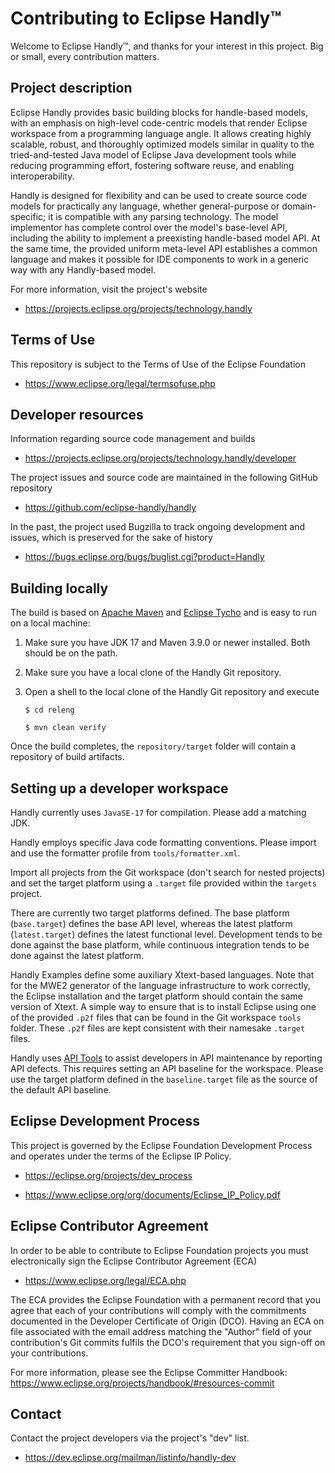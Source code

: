 Contributing to Eclipse Handly™
==============================

Welcome to Eclipse Handly™, and thanks for your interest in this project.
Big or small, every contribution matters.

Project description
-------------------

Eclipse Handly provides basic building blocks for handle-based models,
with an emphasis on high-level code-centric models that render Eclipse
workspace from a programming language angle. It allows creating
highly scalable, robust, and thoroughly optimized models similar in quality
to the tried-and-tested Java model of Eclipse Java development tools
while reducing programming effort, fostering software reuse, and
enabling interoperability.

Handly is designed for flexibility and can be used to create source code models
for practically any language, whether general-purpose or domain-specific;
it is compatible with any parsing technology. The model implementor has
complete control over the model's base-level API, including the ability to
implement a preexisting handle-based model API. At the same time, the provided
uniform meta-level API establishes a common language and makes it possible
for IDE components to work in a generic way with any Handly-based model.

For more information, visit the project's website

- <https://projects.eclipse.org/projects/technology.handly>

Terms of Use
------------

This repository is subject to the Terms of Use of the Eclipse Foundation

- <https://www.eclipse.org/legal/termsofuse.php>

Developer resources
-------------------

Information regarding source code management and builds

- <https://projects.eclipse.org/projects/technology.handly/developer>

The project issues and source code are maintained in the following
GitHub repository

- <https://github.com/eclipse-handly/handly>

In the past, the project used Bugzilla to track ongoing development and
issues, which is preserved for the sake of history

- <https://bugs.eclipse.org/bugs/buglist.cgi?product=Handly>

Building locally
----------------

The build is based on [Apache Maven](https://maven.apache.org/) and
[Eclipse Tycho](https://www.eclipse.org/tycho/) and is easy to run
on a local machine:

 1. Make sure you have JDK 17 and Maven 3.9.0 or newer installed.
 Both should be on the path.

 2. Make sure you have a local clone of the Handly Git repository.

 3. Open a shell to the local clone of the Handly Git repository and execute

    `$ cd releng`

    `$ mvn clean verify`

Once the build completes, the `repository/target` folder will contain
a repository of build artifacts.

Setting up a developer workspace
--------------------------------

Handly currently uses `JavaSE-17` for compilation. Please add a matching JDK.

Handly employs specific Java code formatting conventions. Please import and use
the formatter profile from `tools/formatter.xml`.

Import all projects from the Git workspace (don't search for nested projects)
and set the target platform using a `.target` file provided within the
`targets` project.

There are currently two target platforms defined. The base platform
(`base.target`) defines the base API level, whereas the latest platform
(`latest.target`) defines the latest functional level. Development tends
to be done against the base platform, while continuous integration tends
to be done against the latest platform.

Handly Examples define some auxiliary Xtext-based languages. Note that for
the MWE2 generator of the language infrastructure to work correctly, the Eclipse
installation and the target platform should contain the same version of Xtext.
A simple way to ensure that is to install Eclipse using one of the provided
`.p2f` files that can be found in the Git workspace `tools` folder. These
`.p2f` files are kept consistent with their namesake `.target` files.

Handly uses [API Tools](https://wiki.eclipse.org/PDE/API_Tools/User_Guide)
to assist developers in API maintenance by reporting API defects. This requires
setting an API baseline for the workspace. Please use the target platform defined
in the `baseline.target` file as the source of the default API baseline.

Eclipse Development Process
---------------------------

This project is governed by the Eclipse Foundation Development Process and
operates under the terms of the Eclipse IP Policy.

- <https://eclipse.org/projects/dev_process>

- <https://www.eclipse.org/org/documents/Eclipse_IP_Policy.pdf>

Eclipse Contributor Agreement
-----------------------------

In order to be able to contribute to Eclipse Foundation projects you must
electronically sign the Eclipse Contributor Agreement (ECA)

- <https://www.eclipse.org/legal/ECA.php>

The ECA provides the Eclipse Foundation with a permanent record that you agree
that each of your contributions will comply with the commitments documented in
the Developer Certificate of Origin (DCO). Having an ECA on file associated with
the email address matching the "Author" field of your contribution's Git commits
fulfils the DCO's requirement that you sign-off on your contributions.

For more information, please see the Eclipse Committer Handbook:
<https://www.eclipse.org/projects/handbook/#resources-commit>

Contact
-------

Contact the project developers via the project's "dev" list.

- <https://dev.eclipse.org/mailman/listinfo/handly-dev>
